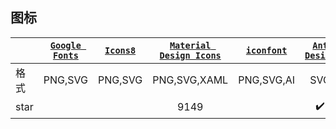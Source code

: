 ## 图标
|  | [`Google Fonts`](https://material.io/icons/) | [`Icons8`](http://icons8.com/material-icons/) | [`Material Design Icons`](https://materialdesignicons.com) | [`iconfont`](https://www.iconfont.cn/) | [`Ant Design`](https://ant.design/components/icon/) | [`Icomoon`](https://icomoon.io/) |
|---|:---:|:---:|:---:|:---:|:---:|:---:|
| 格式 | PNG,SVG | PNG,SVG | PNG,SVG,XAML | PNG,SVG,AI | SVG | EOT,SVG,WOFF,TTF |
| star |  |  | 9149 |  | :heavy_check_mark: | :heavy_check_mark:     |
